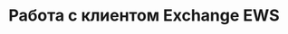 ---
title: "Работа с клиентом Exchange EWS"
url: /ru/java/working-with-exchange-ews-client/
weight: 80
type: docs
---